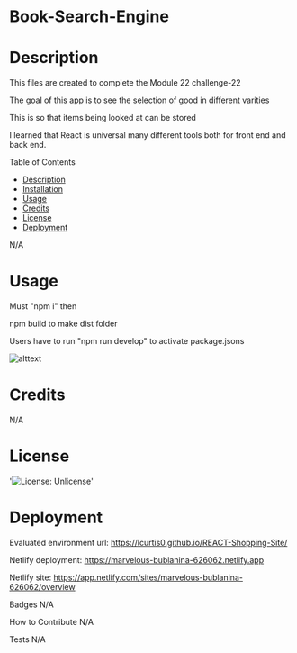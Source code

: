 # Book-Search-Engine

# Description

This files are created to complete the Module 22 challenge-22

The goal of this app is to see the selection of good in different varities 

This is so that items being looked at can be stored

I learned that React is universal many different tools both for front end and back end. 

Table of Contents
- [Description](#Decription)
- [Installation](#Installation)
- [Usage](#Usage)
- [Credits](#Credits)
- [License](#License)
- [Deployment](#Deployment)

N/A

# Usage

Must "npm i" then

npm build to make dist folder

Users have to run "npm run develop" to activate package.jsons 

![alttext](./client/src/assets/Screenshot.png)

# Credits

N/A

# License

'![License: Unlicense](https://img.shields.io/badge/license-Unlicense-blue.svg)'

# Deployment
Evaluated environment url: https://lcurtis0.github.io/REACT-Shopping-Site/

Netlify deployment: https://marvelous-bublanina-626062.netlify.app

Netlify site: https://app.netlify.com/sites/marvelous-bublanina-626062/overview

Badges
N/A

How to Contribute
N/A

Tests
N/A
